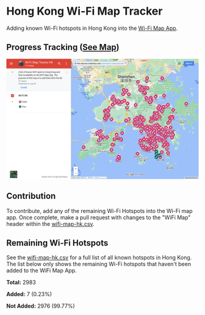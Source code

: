 # Hong Kong Wi-Fi Map Tracker 
Adding known Wi-Fi hotspots in Hong Kong into the [Wi-Fi Map App](https://www.wifimap.io/).

## Progress Tracking ([See Map](https://www.google.com/maps/d/edit?mid=1JradRQ7CZG6hzKbUb-7-b2jMTAjiK1M&usp=sharing))
![Vending Machine Google My Maps](wifi-map-hk.png)

## Contribution
To contribute, add any of the remaining Wi-Fi Hotspots into the Wi-Fi map app. Once complete, make a pull request with changes to the "WiFi Map" header within the [wifi-map-hk.csv](https://github.com/yilverdeja/wifi-map-tracker-hk/blob/main/wifi-map-hk.csv).

## Remaining Wi-Fi Hotspots
See the [wifi-map-hk.csv](https://github.com/yilverdeja/wifi-map-tracker-hk/blob/main/wifi-map-hk.csv) for a full list of all known hotspots in Hong Kong. The list below only shows the remaining Wi-Fi hotspots that haven't been added to the WiFi Map App.
<!-- The line under this comment should be blank. If this README is updated, and the line number is not the same as before, then the github action  to write into the README must also be fixed to match it. -->
**Total:** 2983

**Added:** 7 (0.23%)

**Not Added:** 2976 (99.77%)
